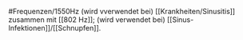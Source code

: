 #Frequenzen/1550Hz
(wird vverwendet bei) [[Krankheiten/Sinusitis]] zusammen mit [[802 Hz]]; (wird verwendet bei) [[Sinus-Infektionen]]/[[Schnupfen]].
